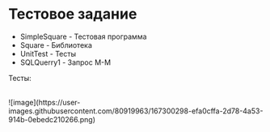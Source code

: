 
# Тестовое задание

* SimpleSquare - Тестовая программа
* Square - Библиотека
* UnitTest - Тесты
* SQLQuerry1 - Запрос М-М

Тесты:

<br>
![image](https://user-images.githubusercontent.com/80919963/167300298-efa0cffa-2d78-4a53-914b-0ebedc210266.png)
